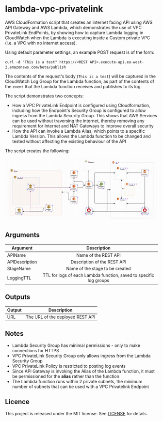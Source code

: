 # lambda-vpc-privatelink

AWS CloudFormation script that creates an internet facing API using AWS API Gateway and AWS Lambda, which 
demonstrates the use of VPC PrivateLink EndPoints, by showing how to capture Lambda logging in CloudWatch 
when the Lambda is executing inside a Custom private VPC (i.e. a VPC with no internet access).

Using default parameter settings, an example POST request is of the form:

`curl -d "This is a test" https://<REST API>.execute-api.eu-west-2.amazonaws.com/beta/publish`

The contents of the request's body (`This is a test`) will be captured in the CloudWatch Log Group for the Lambda function,
as part of the contents of the `event` that the Lambda function receives and publishes to its log.

The script demonstrates two concepts:

 * How a VPC PrivateLink Endpoint is configured using Cloudformation, including how the Endpoint's Security Group is configured to allow ingress from the Lambda Security Group.  This shows that AWS Services can be used without traversing the internet, thereby removing any requirement for Internet and NAT Gateways to improve overall security
 * How the API can invoke a Lambda Alias, which points to a specific Lambda Version.  This allows the Lambda function to be changed and tested without affecting the existing behaviour of the API

The script creates the following:

![alt text](https://github.com/gford1000-aws/lambda-vpc-privatelink/blob/master/Lambda%20Access%20to%20VPC%20PrivateLink.png "Script per designer")

## Arguments

| Argument                     | Description                                                                 |
| ---------------------------- |:---------------------------------------------------------------------------:|
| APIName                      | Name of the REST API                                                        |
| APIDescription               | Description of the REST API                                                 |
| StageName                    | Name of the stage to be created                                             |
| LoggingTTL                   | TTL for logs of each Lambda function, saved to specific log groups          |


## Outputs

| Output                  | Description                                                    |
| ----------------------- |:--------------------------------------------------------------:|
| URL                     | The URL of the deployed REST API                               |


## Notes

* Lambda Security Group has minimal permissions - only to make connections for HTTPS
* VPC PrivateLink Security Group only allows ingress from the Lambda Security Group
* VPC PrivateLink Policy is restricted to posting log events
* Since API Gateway is invoking the Alias of the Lambda function, it must be permissioned for the **alias** rather than the function
* The Lambda function runs within 2 private subnets, the minimum number of subnets that can be used with a VPC Privatelink Endpoint

## Licence

This project is released under the MIT license. See [LICENSE](LICENSE) for details.
